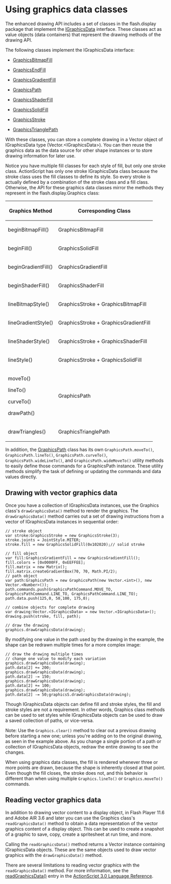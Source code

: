 # Using graphics data classes

The enhanced drawing API includes a set of classes in the flash.display package
that implement the
[IGraphicsData](https://help.adobe.com/en_US/FlashPlatform/reference/actionscript/3/flash/display/IGraphicsData.html)
interface. These classes act as value objects (data containers) that represent
the drawing methods of the drawing API.

The following classes implement the IGraphicsData interface:

- [GraphicsBitmapFill](https://help.adobe.com/en_US/FlashPlatform/reference/actionscript/3/flash/display/GraphicsBitmapFill.html)

- [GraphicsEndFill](https://help.adobe.com/en_US/FlashPlatform/reference/actionscript/3/flash/display/GraphicsEndFill.html)

- [GraphicsGradientFill](https://help.adobe.com/en_US/FlashPlatform/reference/actionscript/3/flash/display/GraphicsGradientFill.html)

- [GraphicsPath](https://help.adobe.com/en_US/FlashPlatform/reference/actionscript/3/flash/display/GraphicsPath.html)

- [GraphicsShaderFill](https://help.adobe.com/en_US/FlashPlatform/reference/actionscript/3/flash/display/GraphicsShaderFill.html)

- [GraphicsSolidFill](https://help.adobe.com/en_US/FlashPlatform/reference/actionscript/3/flash/display/GraphicsSolidFill.html)

- [GraphicsStroke](https://help.adobe.com/en_US/FlashPlatform/reference/actionscript/3/flash/display/GraphicsStroke.html)

- [GraphicsTrianglePath](https://help.adobe.com/en_US/FlashPlatform/reference/actionscript/3/flash/display/GraphicsTrianglePath.html)

With these classes, you can store a complete drawing in a Vector object of
IGraphicsData type (Vector.\<IGraphicsData\>). You can then reuse the graphics
data as the data source for other shape instances or to store drawing
information for later use.

Notice you have multiple fill classes for each style of fill, but only one
stroke class. ActionScript has only one stroke IGraphicsData class because the
stroke class uses the fill classes to define its style. So every stroke is
actually defined by a combination of the stroke class and a fill class.
Otherwise, the API for these graphics data classes mirror the methods they
represent in the flash.display.Graphics class:

<table>
<thead>
    <tr>
        <th><p>Graphics Method</p></th>
        <th><p>Corresponding Class</p></th>
    </tr>
</thead>
<tbody>
    <tr>
        <td ><p>beginBitmapFill()</p></td>
        <td ><p>GraphicsBitmapFill</p></td>
    </tr>
    <tr>
        <td ><p>beginFill()</p></td>
        <td ><p>GraphicsSolidFill</p></td>
    </tr>
    <tr>
        <td ><p>beginGradientFill()</p></td>
        <td ><p>GraphicsGradientFill</p></td>
    </tr>
    <tr>
        <td ><p>beginShaderFill()</p></td>
        <td ><p>GraphicsShaderFill</p></td>
    </tr>
    <tr>
        <td ><p>lineBitmapStyle()</p></td>
        <td ><p>GraphicsStroke + GraphicsBitmapFill</p></td>
    </tr>
    <tr>
        <td ><p>lineGradientStyle()</p></td>
        <td ><p>GraphicsStroke + GraphicsGradientFill</p></td>
    </tr>
    <tr>
        <td ><p>lineShaderStyle()</p></td>
        <td ><p>GraphicsStroke + GraphicsShaderFill</p></td>
    </tr>
    <tr>
        <td ><p>lineStyle()</p></td>
        <td ><p>GraphicsStroke + GraphicsSolidFill</p></td>
    </tr>
    <tr>
        <td ><p>moveTo()</p>
        <p>lineTo()</p>
        <p>curveTo()</p>
        <p>drawPath()</p></td>
        <td ><p>GraphicsPath</p></td>
    </tr>
    <tr>
        <td ><p>drawTriangles()</p></td>
        <td ><p>GraphicsTrianglePath</p></td>
    </tr>
</tbody>
</table>

In addition, the
[GraphicsPath](https://help.adobe.com/en_US/FlashPlatform/reference/actionscript/3/flash/display/GraphicsPath.html)
class has its own `GraphicsPath.moveTo()`, `GraphicsPath.lineTo()`,
`GraphicsPath.curveTo()`, `GraphicsPath.wideLineTo()`, and
`GraphicsPath.wideMoveTo()` utility methods to easily define those commands for
a GraphicsPath instance. These utility methods simplify the task of defining or
updating the commands and data values directly.

## Drawing with vector graphics data

Once you have a collection of IGraphicsData instances, use the Graphics class's
`drawGraphicsData()` method to render the graphics. The `drawGraphicsData()`
method carries out a set of drawing instructions from a vector of IGraphicsData
instances in sequential order:

    // stroke object
    var stroke:GraphicsStroke = new GraphicsStroke(3);
    stroke.joints = JointStyle.MITER;
    stroke.fill = new GraphicsSolidFill(0x102020);// solid stroke

    // fill object
    var fill:GraphicsGradientFill = new GraphicsGradientFill();
    fill.colors = [0x0000FF, 0xEEFFEE];
    fill.matrix = new Matrix();
    fill.matrix.createGradientBox(70, 70, Math.PI/2);
    // path object
    var path:GraphicsPath = new GraphicsPath(new Vector.<int>(), new Vector.<Number>());
    path.commands.push(GraphicsPathCommand.MOVE_TO, GraphicsPathCommand.LINE_TO, GraphicsPathCommand.LINE_TO);
    path.data.push(125,0, 50,100, 175,0);

    // combine objects for complete drawing
    var drawing:Vector.<IGraphicsData> = new Vector.<IGraphicsData>();
    drawing.push(stroke, fill, path);

    // draw the drawing
    graphics.drawGraphicsData(drawing);

By modifying one value in the path used by the drawing in the example, the shape
can be redrawn multiple times for a more complex image:

    // draw the drawing multiple times
    // change one value to modify each variation
    graphics.drawGraphicsData(drawing);
    path.data[2] += 200;
    graphics.drawGraphicsData(drawing);
    path.data[2] -= 150;
    graphics.drawGraphicsData(drawing);
    path.data[2] += 100;
    graphics.drawGraphicsData(drawing);
    path.data[2] -= 50;graphicsS.drawGraphicsData(drawing);

Though IGraphicsData objects can define fill and stroke styles, the fill and
stroke styles are not a requirement. In other words, Graphics class methods can
be used to set styles while IGraphicsData objects can be used to draw a saved
collection of paths, or vice-versa.

Note: Use the `Graphics.clear()` method to clear out a previous drawing before
starting a new one; unless you're adding on to the original drawing, as seen in
the example above. As you change a single portion of a path or collection of
IGraphicsData objects, redraw the entire drawing to see the changes.

When using graphics data classes, the fill is rendered whenever three or more
points are drawn, because the shape is inherently closed at that point. Even
though the fill closes, the stroke does not, and this behavior is different than
when using multiple `Graphics.lineTo()` or `Graphics.moveTo()` commands.

## Reading vector graphics data

In addition to drawing vector content to a display object, in Flash Player 11.6
and Adobe AIR 3.6 and later you can use the Graphics class's
`readGraphicsData()` method to obtain a data representation of the vector
graphics content of a display object. This can be used to create a snapshot of a
graphic to save, copy, create a spritesheet at run time, and more.

Calling the `readGraphicsData()` method returns a Vector instance containing
IGraphicsData objects. These are the same objects used to draw vector graphics
with the `drawGraphicsData()` method.

There are several limitations to reading vector graphics with the
`readGraphicsData()` method. For more information, see the
[readGraphicsData()](<https://help.adobe.com/en_US/FlashPlatform/reference/actionscript/3/flash/display/Graphics.html#readGraphicsData()>)
entry in the
[ActionScript 3.0 Language Reference](https://help.adobe.com/en_US/FlashPlatform/reference/actionscript/3/index.html).
